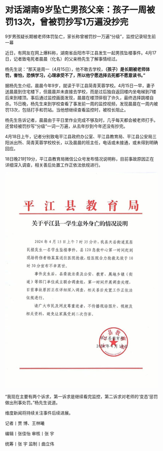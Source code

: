 # 对话湖南9岁坠亡男孩父亲：孩子一周被罚13次，曾被罚抄写1万遍没抄完

9岁男孩疑长期被老师体罚坠亡，家长称曾被罚抄一万遍“分级”，监控记录轻生前一幕

近日，有网友在网上爆料称，湖南省岳阳市平江县发生一起男孩坠楼事件。4月17日，记者致电死者晨晨（化名）的父亲杨先生了解事情经过。

杨先生说：“那天是周一（4月15日），他不敢去学校，**（孩子）是长期被老师体罚，害怕，恐惧学习，心理承受不了，所以他宁愿选择去死都不愿意读书。”**

据杨先生介绍，晨晨今年9岁，就读于平江县简青芙蓉学校。4月15日一早，妻子送晨晨到住宅楼下，但晨晨并未直接去学校，而是过后独自返回楼内坐电梯到7楼后来到楼顶。事后通过监控画面发现，晨晨在楼顶徘徊了许久，最终选择跳楼自杀。15日晚，杨先生来到学校查看了事发前一周的监控视频，发现晨晨在一周内被罚13次，包括打手和罚站。当他想继续查看监控时，被校长阻止。

杨先生告诉记者，晨晨由于平日里作业完成不够及时，几乎每天都会被老师打手。还曾经被罚抄写“分级”一词一万遍，从去年抄到今年还没有抄完。

4月18日上午，记者分别致电平江县政府办公室、平江县教育局、平江县公安局三阳派出所、简青芙蓉学校校长，以及晨晨的班主任，电话或未接通，或未得到明确回应。

18日晚21时19分，平江县教育局微信公众号发布情况说明称，目前事故原因正在详细深入调查，相关善后处置工作正依法依规进行。

![9b7ed1d875b42c452f159124e59c5a83.jpg](https://raw.githubusercontent.com/qqhsx/qqnews_image/main/2024/04/19/对话湖南9岁坠亡男孩父亲：孩子一周被罚13次，曾被罚抄写1万遍没抄完/9b7ed1d875b42c452f159124e59c5a83.jpg)

“我现在主要有两个诉求，第一诉求是继续看完监控，第二诉求对老师的‘变态’惩罚做出刑事处罚。”杨先生说道。

维度新闻将持续关注事件后续进展。

记者丨贾 博、王林曦

编辑丨张佳怡 审核丨张 宇

统筹丨张 宇 监制丨曲立伟

